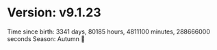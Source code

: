 # Version: v9.1.23
Time since birth: 3341 days, 80185 hours, 4811100 minutes, 288666000 seconds
Season: Autumn 🍁
